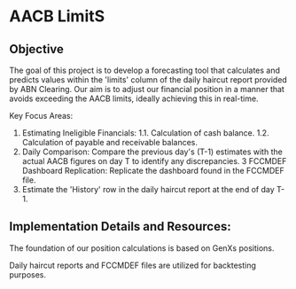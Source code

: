 # AACB LimitS

## Objective
The goal of this project is to develop a forecasting tool that calculates and predicts values within the 'limits' column of the daily haircut report provided by ABN Clearing. Our aim is to adjust our financial position in a manner that avoids exceeding the AACB limits, ideally achieving this in real-time.

Key Focus Areas:

1. Estimating Ineligible Financials:
  1.1. Calculation of cash balance.
  1.2. Calculation of payable and receivable balances.
2. Daily Comparison:
  Compare the previous day's (T-1) estimates with the actual AACB figures on day T to identify any discrepancies.
3 FCCMDEF Dashboard Replication:
  Replicate the dashboard found in the FCCMDEF file.
4. Estimate the 'History' row in the daily haircut report at the end of day T-1.

## Implementation Details and Resources:

The foundation of our position calculations is based on GenXs positions.

Daily haircut reports and FCCMDEF files are utilized for backtesting purposes.


